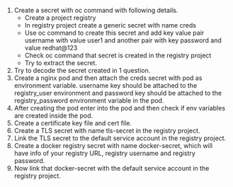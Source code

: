 1. Create a secret with oc command with following details.
   - Create a project registry
   - In registry project create a generic secret with name creds
   - Use oc command to create this secret and add key value pair username with value user1 and another pair with key password and value redhat@123
   - Check oc command that secret is created in the registry project
   - Try to extract the secret.
2. Try to decode the secret created in 1 question.
3. Create a nginx pod and then attach the creds secret with pod as environment variable. username key should be attached to the registry_user environment
   and password key should be attached to the registry_password environment variable in the pod.
4. After creating the pod enter into the pod and then check if env variables are created inside the pod.
5. Create a certificate key file and cert file.
6. Create a TLS secret with name tls-secret in the registry project.
7. Link the TLS secret to the default service account in the registry project.
8. Create a docker registry secret with name docker-secret, which will have info of your registry URL, registry username and registry password.
9. Now link that docker-secret with the default service account in the registry project.
